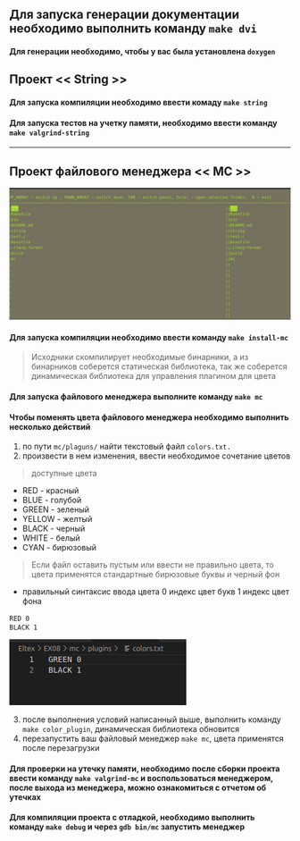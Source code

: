 ## Для запуска генерации документации необходимо выполнить команду ``` make dvi ```
#### Для генерации необходимо, чтобы у вас была установлена ``` doxygen ```


## Проект << String >>
#### Для запуска компиляции необходимо ввести комаду ``` make string ```

#### Для запуска тестов на учетку памяти, необходимо ввести команду ``` make valgrind-string ```

--- 

## Проект файлового менеджера << MC >> 
![mc](./screen/image.png)

#### Для запуска компиляции необходимо ввести команду  ``` make install-mc ```
> Исходники скомпилирует необходимые бинарники, а из бинарников соберется статическая библиотека, так же соберется динамическая библиотека для управления плагином для цвета

#### Для запуска файлового менеджера выполните команду ``` make mc ```

#### Чтобы поменять цвета файлового менеджера необходимо выполнить несколько действий
1) по пути ``` mc/plaguns/ ``` найти текстовый файл ``` colors.txt. ```
2) произвести в нем изменения, ввести необходимое сочетание цветов
> доступные цвета 
- RED - красный
- BLUE - голубой 
- GREEN - зеленый
- YELLOW - желтый
- BLACK - черный
- WHITE -  белый
- CYAN - бирюзовый
> Если файл оставить пустым или ввести не правильно цвета, то цвета применятся стандартные бирюзовые буквы и черный фон
-  правильный синтаксис ввода цвета 0 индекс цвет букв 1 индекс цвет фона
```
RED 0
BLACK 1
```
![colors.txt](./screen/image%20copy.png)

3) после выполнения условий написанный выше, выполнить команду ``` make color_plugin ```, динамическая библиотека обновится
4) перезапустить ваш файловый менеджер ``` make mc ```, цвета применятся после перезагрузки

#### Для проверки на утечку памяти, необходимо после сборки проекта ввести команду ``` make valgrind-mc ``` и воспользоваться менеджером, после выхода из менеджера, можно ознакомиться с отчетом об утечках

#### Для компиляции проекта с отладкой, необходимо выполнить команду ``` make debug ``` и через ``` gdb bin/mc ``` запустить менеджер